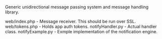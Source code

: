 Generic unidirectional message passing system and message handling library.

web/index.php - Message receiver. This should be run over SSL.
web/tokens.php - Holds app auth tokens.
notifyHandler.py - Actual handler class.
notifyExample.py - Exmple implementation of the notification engine.

